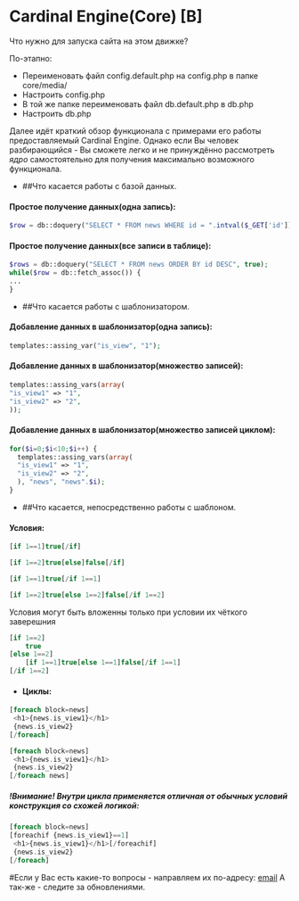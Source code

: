 # Cardinal Engine(Core) [B]

Что нужно для запуска сайта на этом движке?

По-этапно:

 * Переименовать файл config.default.php на config.php в папке core/media/
 * Настроить config.php
 * В той же папке переименовать файл db.default.php в db.php
 * Настроить db.php
 
Далее идёт краткий обзор функционала с примерами его работы предоставляемый Cardinal Engine. Однако если Вы человек разбирающийся - Вы сможете легко и не принуждённо рассмотреть *ядро* самостоятельно для получения максимально возможного функционала.
 
 * ##Что касается работы с базой данных.
#### Простое получение данных(одна запись):
```php
$row = db::doquery("SELECT * FROM news WHERE id = ".intval($_GET['id']));
```
#### Простое получение данных(все записи в таблице):
```php
$rows = db::doquery("SELECT * FROM news ORDER BY id DESC", true);
while($row = db::fetch_assoc()) {
...
}
```

* ##Что касается работы с шаблонизатором.
#### Добавление данных в шаблонизатор(одна запись):
```php
templates::assing_var("is_view", "1");
```
#### Добавление данных в шаблонизатор(множество записей):
```php
templates::assing_vars(array(
"is_view1" => "1",
"is_view2" => "2",
));
```
#### Добавление данных в шаблонизатор(множество записей циклом):
```php
for($i=0;$i<10;$i++) {
  templates::assing_vars(array(
  "is_view1" => "1",
  "is_view2" => "2",
  ), "news", "news".$i);
}
```

* ##Что касается, непосредственно работы с шаблоном.
#### Условия:
```php
[if 1==1]true[/if]
```
```php
[if 1==2]true[else]false[/if]
```
```php
[if 1==1]true[/if 1==1]
```
```php
[if 1==2]true[else 1==2]false[/if 1==2]
```
Условия могут быть вложенны только при условии их чёткого заверешния
```php
[if 1==2]
	true
[else 1==2]
	[if 1==1]true[else 1==1]false[/if 1==1]
[/if 1==2]
```

* #### Циклы:
```php
[foreach block=news]
 <h1>{news.is_view1}</h1>
 {news.is_view2}
[/foreach]
```
```php
[foreach block=news]
 <h1>{news.is_view1}</h1>
 {news.is_view2}
[/foreach news]
```
##### !Внимание! Внутри цикла применяется отличная от обычных условий конструкция со схожей логикой:
```php
[foreach block=news]
[foreachif {news.is_view1}==1]
 <h1>{news.is_view1}</h1>[/foreachif]
 {news.is_view2}
[/foreach]
```

#Если у Вас есть какие-то вопросы - направляем их по-адресу: [email]
А так-же - следите за обновлениями.


[email]:mailto:killer-server@mail.ru
